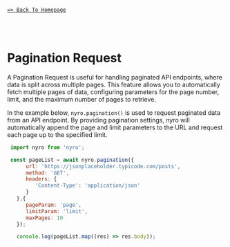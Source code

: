 [`=> Back To Homepage`](../readme.md)

<br>
<br>

# Pagination Request

A Pagination Request is useful for handling paginated API endpoints, where data is split across multiple pages. This feature allows you to automatically fetch multiple pages of data, configuring parameters for the page number, limit, and the maximum number of pages to retrieve.

In the example below, `nyro.pagination()` is used to request paginated data from an API endpoint. By providing pagination settings, nyro will automatically append the page and limit parameters to the URL and request each page up to the specified limit.

```js
 import nyro from 'nyro';

 const pageList = await nyro.pagination({
      url: 'https://jsonplaceholder.typicode.com/posts',
      method: 'GET',
      headers: {
         'Content-Type': 'application/json'
      }
   },{
      pageParam: 'page',
      limitParam: 'limit',
      maxPages: 10
   });

   console.log(pageList.map((res) => res.body));
```